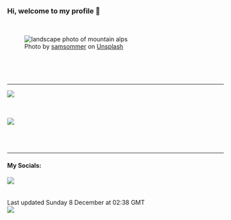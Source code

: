 <h3>Hi, welcome to my profile 👋</h3>

<br />
<figure>
  <img
    src="https://images.unsplash.com/photo-1458668383970-8ddd3927deed?crop=entropy&cs=tinysrgb&fit=max&fm=jpg&ixid=M3wyNzQ3MDB8MHwxfHJhbmRvbXx8fHx8fHx8fDE3MzM2MjEwNzF8&ixlib=rb-4.0.3&q=80&w=1080&auto=format"
    alt="landscape photo of mountain alps" 
  />
  <figcaption>Photo by <a
    href="https://unsplash.com/@samsommer?utm_source=Profile%20readme&utm_medium=referral">samsommer</a> on <a
    href="https://unsplash.com/?utm_source=Profile%20readme&utm_medium=referral">Unsplash</a></figcaption>
</figure>




  <br /><br /><br />

<hr />
<img
  src="https://github-readme-stats.vercel.app/api?username=shanelucy&show_icons=true&theme=calm"
/>
<br /><br /><br />

<img 
  src="https://github-readme-stats.vercel.app/api/top-langs/?username=shanelucy&theme=calm"
/>
<br /><br /><br /><br />
<hr />
<h4>My Socials:</h4>
<a href="https://uk.linkedin.com/in/shane-lucy-4735b616a">
  <img
    src="https://img.shields.io/badge/linkedin%20-%230077B5.svg?&style=for-the-badge&logo=linkedin&logoColor=white"
  />
</a>
<br /><br /><br />
Last updated Sunday 8 December at 02:38 GMT
<br />
<img
  src="https://github.com/ShaneLucy/ShaneLucy/workflows/README%20build/badge.svg"
/>
